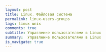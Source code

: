 ```yaml
---
layout: post
title: Linux. Файловая система
permalink: linux-users-groups
tags: linux unix
comments: true
subtitle: Управление пользователями в Linux
summary:  Управление пользователями в Linux
is_navigate: true
---
```


